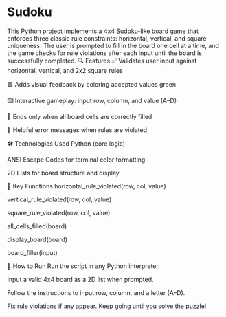 # Sudoku
This Python project implements a 4x4 Sudoku-like board game that enforces three classic rule constraints: horizontal, vertical, and square uniqueness. The user is prompted to fill in the board one cell at a time, and the game checks for rule violations after each input until the board is successfully completed.
🔍 Features
✅ Validates user input against horizontal, vertical, and 2x2 square rules

🟩 Adds visual feedback by coloring accepted values green

⌨️ Interactive gameplay: input row, column, and value (A–D)

🎯 Ends only when all board cells are correctly filled

🧠 Helpful error messages when rules are violated

🛠 Technologies Used
Python (core logic)

ANSI Escape Codes for terminal color formatting

2D Lists for board structure and display

📌 Key Functions
horizontal_rule_violated(row, col, value)

vertical_rule_violated(row, col, value)

square_rule_violated(row, col, value)

all_cells_filled(board)

display_board(board)

board_filler(input)

🧪 How to Run
Run the script in any Python interpreter.

Input a valid 4x4 board as a 2D list when prompted.

Follow the instructions to input row, column, and a letter (A–D).

Fix rule violations if any appear. Keep going until you solve the puzzle!

